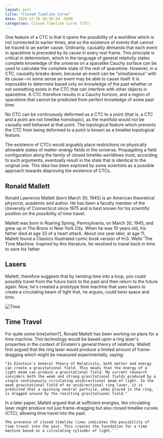 ```yaml
---
layout: post
title: "Closed Timelike Curve"
date: 2020-12-28 20:38:24 -0500
categories: Closed Timelike Curve (CTC)
---
```


One feature of a CTC is that it opens the possibility of a worldline which is not connected to earlier times, and so the existence of events that cannot be traced to an earlier cause. Ordinarily, causality demands that each event in spacetime is preceded by its cause in every rest frame. This principle is critical in determinism, which in the language of general relativity states complete knowledge of the universe on a spacelike Cauchy surface can be used to calculate the complete state of the rest of spacetime. However, in a CTC, causality breaks down, because an event can be "simultaneous" with its cause—in some sense an event may be able to cause itself. It is impossible to determine based only on knowledge of the past whether or not something exists in the CTC that can interfere with other objects in spacetime. A CTC therefore results in a Cauchy horizon, and a region of spacetime that cannot be predicted from perfect knowledge of some past time.

No CTC can be continuously deformed as a CTC to a point (that is, a CTC and a point are not timelike homotopic), as the manifold would not be causally well behaved at that point. The topological feature which prevents the CTC from being deformed to a point is known as a timelike topological feature.

The existence of CTCs would arguably place restrictions on physically allowable states of matter-energy fields in the universe. Propagating a field configuration along the family of closed timelike worldlines must, according to such arguments, eventually result in the state that is identical to the original one. This idea has been explored by some scientists as a possible approach towards disproving the existence of CTCs.

## Ronald Mallett

Ronald Lawrence Mallett (born March 30, 1945) is an American theoretical physicist, academic and author. He has been a faculty member of the University of Connecticut since 1975 and is best known for his scientific position on the possibility of time travel.

Mallett was born in Roaring Spring, Pennsylvania, on March 30, 1945, and grew up in The Bronx in New York City. When he was 10 years old, his father died at age 33 of a heart attack. About one year later, at age 11, Mallett found a Classics Illustrated comic book version of H.G. Wells' The Time Machine. Inspired by this literature, he resolved to travel back in time to save his father.

## Lasers

Mallett, therefore suggests that by twisting time into a loop, you could possibly travel from the future back to the past and then return to the future again. Now, he's created a prototype time machine that uses lasers to create a circulating beam of light that, he argues, could twist space and time.

![Time](https://enterlifeonline.github.io/images/timetravelconcept.jpg)

## Time Travel

For quite some time[when?], Ronald Mallett has been working on plans for a time machine. This technology would be based upon a ring laser's properties in the context of Einstein's general theory of relativity. Mallett first argued that the ring laser would produce a limited amount of frame-dragging which might be measured experimentally, saying:

`"In Einstein's General Theory of Relativity, both matter and energy can create a gravitational field. This means that the energy of a light beam can produce a gravitational field. My current research considers both the weak and strong gravitational fields produced by a single continuously circulating unidirectional beam of light. In the weak gravitational field of an unidirectional ring laser, it is predicted that a spinning neutral particle, when placed in the ring, is dragged around by the resulting gravitational field."`

In a later paper, Mallett argued that at sufficient energies, the circulating laser might produce not just frame-dragging but also closed timelike curves (CTC), allowing time travel into the past:

````For the strong gravitational field of a circulating cylinder of light, I have found new exact solutions of the Einstein field equations for the exterior and interior gravitational fields of the light cylinder. The exterior gravitational field is shown to contain closed timelike lines.
The presence of closed timelike lines indicates the possibility of time travel into the past. This creates the foundation for a time machine based on a circulating cylinder of light.```
````
